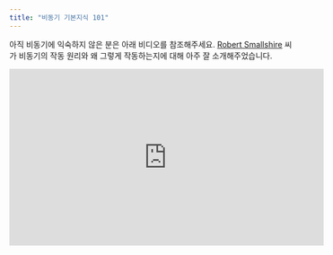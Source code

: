 ```yaml
---
title: "비동기 기본지식 101"
---
```


아직 비동기에 익숙하지 않은 분은 아래 비디오를 참조해주세요. [Robert Smallshire](https://github.com/rob-smallshire) 씨가 비동기의 작동 원리와 왜 그렇게 작동하는지에 대해 아주 잘 소개해주었습니다.

<div class='videoWrapper'>
<iframe width="560" height="315" src="https://www.youtube.com/embed/M-UcUs7IMIM" frameborder="0" allowfullscreen mark="crwd-mark"></iframe>
</div>
